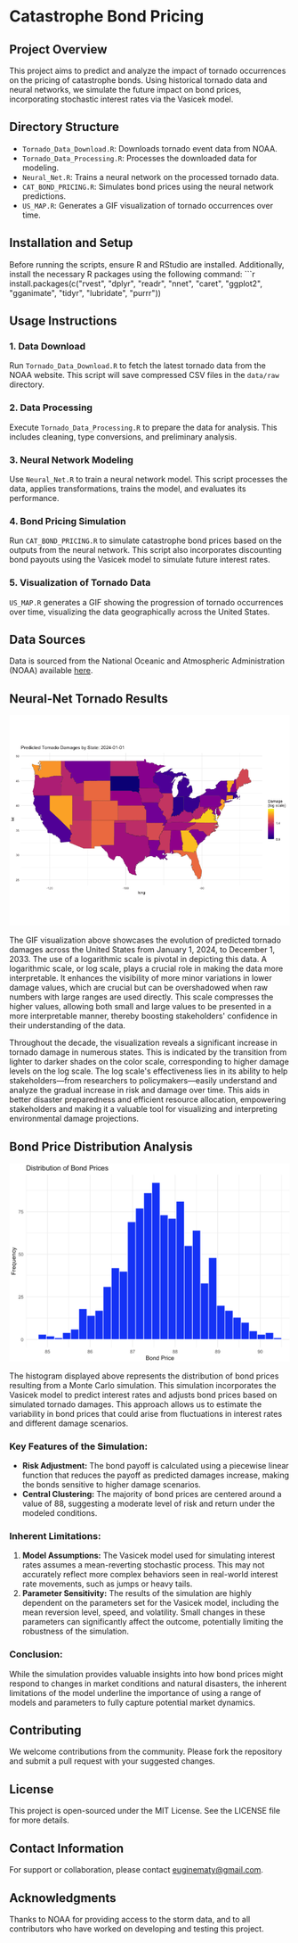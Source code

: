 # Catastrophe Bond Pricing

## Project Overview

This project aims to predict and analyze the impact of tornado occurrences on the pricing of catastrophe bonds. Using historical tornado data and neural networks, we simulate the future impact on bond prices, incorporating stochastic interest rates via the Vasicek model.

## Directory Structure

-   `Tornado_Data_Download.R`: Downloads tornado event data from NOAA.
-   `Tornado_Data_Processing.R`: Processes the downloaded data for modeling.
-   `Neural_Net.R`: Trains a neural network on the processed tornado data.
-   `CAT_BOND_PRICING.R`: Simulates bond prices using the neural network predictions.
-   `US_MAP.R`: Generates a GIF visualization of tornado occurrences over time.

## Installation and Setup

Before running the scripts, ensure R and RStudio are installed. Additionally, install the necessary R packages using the following command: \`\`\`r install.packages(c("rvest", "dplyr", "readr", "nnet", "caret", "ggplot2", "gganimate", "tidyr", "lubridate", "purrr"))

## Usage Instructions

### 1. Data Download

Run `Tornado_Data_Download.R` to fetch the latest tornado data from the NOAA website. This script will save compressed CSV files in the `data/raw` directory.

### 2. Data Processing

Execute `Tornado_Data_Processing.R` to prepare the data for analysis. This includes cleaning, type conversions, and preliminary analysis.

### 3. Neural Network Modeling

Use `Neural_Net.R` to train a neural network model. This script processes the data, applies transformations, trains the model, and evaluates its performance.

### 4. Bond Pricing Simulation

Run `CAT_BOND_PRICING.R` to simulate catastrophe bond prices based on the outputs from the neural network. This script also incorporates discounting bond payouts using the Vasicek model to simulate future interest rates.

### 5. Visualization of Tornado Data

`US_MAP.R` generates a GIF showing the progression of tornado occurrences over time, visualizing the data geographically across the United States.

## Data Sources

Data is sourced from the National Oceanic and Atmospheric Administration (NOAA) available [here](https://www.ncei.noaa.gov/pub/data/swdi/stormevents/csvfiles/).

## Neural-Net Tornado Results

![Tornado Damage Evolution](./tornado_damage_evolution_colored.gif)

The GIF visualization above showcases the evolution of predicted tornado damages across the United States from January 1, 2024, to December 1, 2033. The use of a logarithmic scale is pivotal in depicting this data. A logarithmic scale, or log scale, plays a crucial role in making the data more interpretable. It enhances the visibility of more minor variations in lower damage values, which are crucial but can be overshadowed when raw numbers with large ranges are used directly. This scale compresses the higher values, allowing both small and large values to be presented in a more interpretable manner, thereby boosting stakeholders' confidence in their understanding of the data.

Throughout the decade, the visualization reveals a significant increase in tornado damage in numerous states. This is indicated by the transition from lighter to darker shades on the color scale, corresponding to higher damage levels on the log scale. The log scale's effectiveness lies in its ability to help stakeholders—from researchers to policymakers—easily understand and analyze the gradual increase in risk and damage over time. This aids in better disaster preparedness and efficient resource allocation, empowering stakeholders and making it a valuable tool for visualizing and interpreting environmental damage projections.

## Bond Price Distribution Analysis
![Distribution of Bond Prices](./distribution_of_bond_prices.png)

The histogram displayed above represents the distribution of bond prices resulting from a Monte Carlo simulation. This simulation incorporates the Vasicek model to predict interest rates and adjusts bond prices based on simulated tornado damages. This approach allows us to estimate the variability in bond prices that could arise from fluctuations in interest rates and different damage scenarios.

### Key Features of the Simulation:
- **Risk Adjustment:** The bond payoff is calculated using a piecewise linear function that reduces the payoff as predicted damages increase, making the bonds sensitive to higher damage scenarios.
- **Central Clustering:** The majority of bond prices are centered around a value of 88, suggesting a moderate level of risk and return under the modeled conditions.

### Inherent Limitations:
1. **Model Assumptions:** The Vasicek model used for simulating interest rates assumes a mean-reverting stochastic process. This may not accurately reflect more complex behaviors seen in real-world interest rate movements, such as jumps or heavy tails.
2. **Parameter Sensitivity:** The results of the simulation are highly dependent on the parameters set for the Vasicek model, including the mean reversion level, speed, and volatility. Small changes in these parameters can significantly affect the outcome, potentially limiting the robustness of the simulation.

### Conclusion:
While the simulation provides valuable insights into how bond prices might respond to changes in market conditions and natural disasters, the inherent limitations of the model underline the importance of using a range of models and parameters to fully capture potential market dynamics.


## Contributing

We welcome contributions from the community. Please fork the repository and submit a pull request with your suggested changes.

## License

This project is open-sourced under the MIT License. See the LICENSE file for more details.

## Contact Information

For support or collaboration, please contact [euginematy\@gmail.com](mailto:euginematy@gmail.com).

## Acknowledgments

Thanks to NOAA for providing access to the storm data, and to all contributors who have worked on developing and testing this project.
